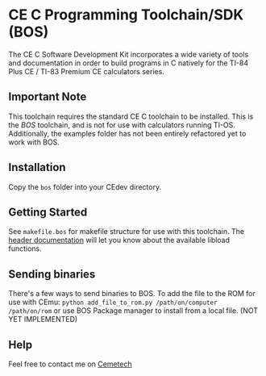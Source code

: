 # CE C Programming Toolchain/SDK (BOS)
The CE C Software Development Kit incorporates a wide variety of tools and documentation in order to build programs in C natively for the TI-84 Plus CE / TI-83 Premium CE calculators series.

## Important Note
This toolchain requires the standard CE C toolchain to be installed.
This is the *BOS* toolchain, and is not for use with calculators running TI-OS.
Additionally, the examples folder has not been entirely refactored yet to work with BOS.

## Installation
Copy the `bos` folder into your CEdev directory.

## Getting Started
See `makefile.bos` for makefile structure for use with this toolchain.
The [header documentation](https://ce-programming.github.io/toolchain/files.html) will let you know about the available libload functions.

## Sending binaries
There's a few ways to send binaries to BOS.
To add the file to the ROM for use with CEmu: `python add_file_to_rom.py /path/on/computer /path/on/rom`
or use BOS Package manager to install from a local file. (NOT YET IMPLEMENTED)

## Help
Feel free to contact me on [Cemetech](https://www.cemetech.net/forum/profile.php?mode=viewprofile&u=18775)
